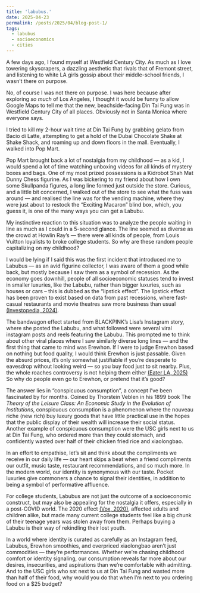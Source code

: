 ```yaml
---
title: 'labubus.'
date: 2025-04-23
permalink: /posts/2025/04/blog-post-1/
tags:
  - labubus
  - socioeconomics
  - cities
---
```


A few days ago, I found myself at Westfield Century City. As much as I love towering skyscrapers, a dazzling aesthetic that rivals that of Fremont street, and listening to white LA girls gossip about their middle-school friends, I wasn’t there on purpose. 

No, of course I was not there on purpose. I was here because after exploring *so much* of Los Angeles, I thought it would be funny to allow Google Maps to tell me that the new, beachside-facing Din Tai Fung was in Westfield Century City of all places. Obviously not in Santa Monica where everyone says. 

I tried to kill my 2-hour wait time at Din Tai Fung by grabbing gelato from Bacio di Latte, attempting to get a hold of the Dubai Chocolate Shake at Shake Shack, and roaming up and down floors in the mall. Eventually, I walked into Pop Mart.

Pop Mart brought back a lot of nostalgia from my childhood — as a kid, I would spend a lot of time watching unboxing videos for all kinds of mystery boxes and bags. One of my most prized possessions is a Kidrobot Shah Mat Dunny Chess figurine. As I was bickering to my friend about how I own some Skullpanda figures, a long line formed just outside the store. Curious, and a little bit concerned, I walked out of the store to see what the fuss was around — and realised the line was for the vending machine, where they were just about to restock the “Exciting Macaron” blind box, which, you guess it, is one of the many ways you can get a Labubu.

My instinctive reaction to this situation was to analyze the people waiting in line as much as I could in a 5-second glance. The line seemed as diverse as the crowd at Howlin Ray’s — there were all kinds of people, from Louis Vuitton loyalists to broke college students. So why are these random people capitalizing on my childhood?

I would be lying if I said this was the first incident that introduced me to Labubus — as an avid figurine collector, I was aware of them a good while back, but mostly because I saw them as a symbol of recession. As the economy goes downhill, people of all socioeconomic statuses tend to invest in smaller luxuries, like the Labubu, rather than bigger luxuries, such as houses or cars – this is dubbed as the “lipstick effect”. The lipstick effect has been proven to exist based on data from past recessions, where fast-casual restaurants and movie theatres saw more business than usual [(Investopedia, 2024)](https://www.investopedia.com/terms/l/lipstick-effect.asp). 

The bandwagon effect started from BLACKPINK’s Lisa’s Instagram story, where she posted the Labubu, and what followed were several viral instagram posts and reels featuring the Labubu. This prompted me to think about other viral places where I saw similarly diverse long lines — and the first thing that came to mind was Erewhon. If I were to judge Erewhon based on nothing but food quality, I would think Erewhon is just passable. Given the absurd prices, it’s only somewhat justifiable if you’re desperate to eavesdrop without looking weird — so you buy food just to sit nearby. Plus, the whole roaches controversy is not helping them either [(Eater LA, 2025)](https://la.eater.com/2025/4/10/24405640/erewhon-cockroach-bug-infestation-santa-monica-health-department-shutdown) So why do people even go to Erewhon, or pretend that it’s good?

The answer lies in “conspicuous consumption”, a concept I’ve been fascinated by for months. Coined by Thorstein Veblen in his 1899 book The _Theory of the Leisure Class: An Economic Study in the Evolution of Institutions_, conspicuous consumption is a phenomenon where the nouveau riche (new rich) buy luxury goods that have little practical use in the hopes that the public display of their wealth will increase their social status. Another example of conspicuous consumption were the USC girls next to us at Din Tai Fung, who ordered more than they could stomach, and confidently wasted over half of their chicken fried rice and xiaolongbao.

In an effort to empathise, let’s sit and think about the compliments we receive in our daily life — our heart skips a beat when a friend compliments our outfit, music taste, restaurant recommendations, and so much more. In the modern world, our identity is synonymous with our taste. Pocket luxuries give commoners a chance to signal their identities, in addition to being a symbol of performative affluence. 

For college students, Labubus are not just the outcome of a socioeconomic construct, but may also be appealing for the nostalgia it offers, especially in a post-COVID world. The 2020 effect [(Vox, 2020)](https://www.vox.com/the-highlight/22150990/2020-time-covid-warp-year-end), affected adults and children alike, but made many current college students feel like a big chunk of their teenage years was stolen away from them. Perhaps buying a Labubu is their way of rekindling their lost youth.

In a world where identity is curated as carefully as an Instagram feed, Labubus, Erewhon smoothies, and overpriced xiaolongbao aren’t just commodities — they’re performances. Whether we’re chasing childhood comfort or identity signaling, our consumption reveals far more about our desires, insecurities, and aspirations than we’re comfortable with admitting. And to the USC girls who sat next to us at Din Tai Fung and wasted more than half of their food, why would you do that when I’m next to you ordering food on a $25 budget?
